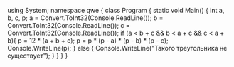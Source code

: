 using System;
namespace qwe
{
    class Program
    {
        static void Main()
        {
            int a, b, c, p;
            a = Convert.ToInt32(Console.ReadLine());
            b = Convert.ToInt32(Console.ReadLine());
            c = Convert.ToInt32(Console.ReadLine());
            if (a < b + c && b < a + c && c < a + b){ 
                p = 12 * (a + b + c);
                p = p * (p - a) * (p - b) * (p - c);
                Console.WriteLine(p);
            }
            else
            {
                Console.WriteLine("Такого треугольника не существует");
            }
        }
    }
}
